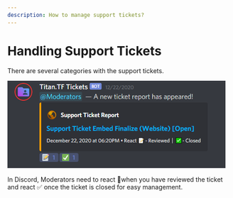 ```yaml
---
description: How to manage support tickets?
---
```


# Handling Support Tickets

There are several categories with the support tickets. 

![Example of a Support Ticket alert in discord](../.gitbook/assets/image.png)

In Discord, Moderators need to react 📝when you have reviewed the ticket and react ✅ once the ticket is closed for easy management.



